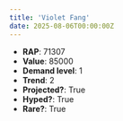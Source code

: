 ```yaml
---
title: 'Violet Fang'
date: 2025-08-06T00:00:00Z
---
```

- **RAP**: 71307
- **Value**: 85000
- **Demand level**: 1
- **Trend**: 2
- **Projected?**: True
- **Hyped?**: True
- **Rare?**: True
